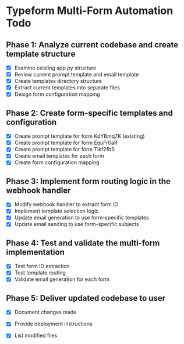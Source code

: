 # Typeform Multi-Form Automation Todo

## Phase 1: Analyze current codebase and create template structure
- [x] Examine existing app.py structure
- [x] Review current prompt template and email template
- [x] Create templates directory structure
- [x] Extract current templates into separate files
- [x] Design form configuration mapping

## Phase 2: Create form-specific templates and configuration
- [x] Create prompt template for form KdYBmq7K (existing)
- [x] Create prompt template for form EquFr0aR
- [x] Create prompt template for form Tikf2fbS
- [x] Create email templates for each form
- [x] Create form configuration mapping

## Phase 3: Implement form routing logic in the webhook handler
- [x] Modify webhook handler to extract form ID
- [x] Implement template selection logic
- [x] Update email generation to use form-specific templates
- [x] Update email sending to use form-specific subjects

## Phase 4: Test and validate the multi-form implementation
- [x] Test form ID extraction
- [x] Test template routing
- [x] Validate email generation for each form

## Phase 5: Deliver updated codebase to user
- [x] Document changes made
- [x] Provide deployment instructions
- [x] List modified files

